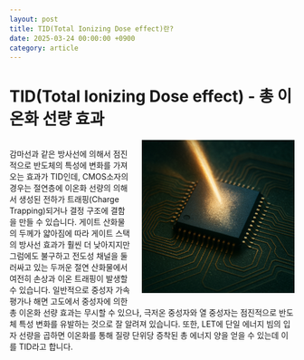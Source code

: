 ```yaml
---
layout: post
title: TID(Total Ionizing Dose effect)란?
date: 2025-03-24 00:00:00 +0900
category: article
---
```

# TID(Total Ionizing Dose effect) - 총 이온화 선량 효과
<div style="overflow: hidden;">
  <!-- 이미지 -->
  <img src="/assets/Articles/TID.png" style="float: right; margin: 0 0 20px 20px; width: 270px; max-width: 100%;">

  <!-- 텍스트 -->
  <p>
    감마선과 같은 방사선에 의해서 점진적으로 반도체의 특성에 변화를 가져오는 효과가 TID인데, CMOS소자의 경우는 절연층에 이온화 선량의 의해서 생성된 전하가 트래핑(Charge Trapping)되거나 결정 구조에 결함을 만들 수 있습니다. 게이트 산화물의 두께가 얇아짐에 따라 게이트 스택의 방사선 효과가 훨씬 더 낮아지지만 그럼에도 불구하고 전도성 채널을 둘러싸고 있는 두꺼운 절연 산화물에서 여전히 손상과 이온 트래핑이 발생할 수 있습니다. 일반적으로 중성자 가속 평가나 해면 고도에서 중성자에 의한 총 이온화 선량 효과는 무시할 수 있으나, 극저온 중성자와 열 중성자는 점진적으로 반도체 특성 변화를 유발하는 것으로 잘 알려져 있습니다. 또한, LET에 단일 에너지 빔의 입자 선량을 곱하면 이온화를 통해 질량 단위당 증착된 총 에너지 양을 얻을 수 있는데 이를 TID라고 합니다.
  </p>
</div>
